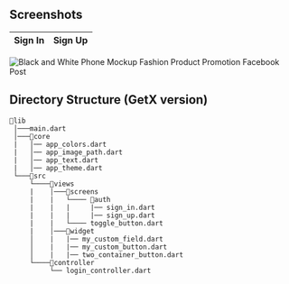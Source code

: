 ## Screenshots 

   Sign In  |  Sign Up  |  
:----------:|:---------:|
![Black and White Phone Mockup Fashion Product Promotion Facebook Post](https://github.com/user-attachments/assets/3c19b427-0582-4884-91a9-619872073f01)


## Directory Structure (GetX version)
```
📂lib
 │───main.dart  
 │───📂core  
 |   │── app_colors.dart
 |   │── app_image_path.dart
 |   │── app_text.dart
 |   │── app_theme.dart
 └───📂src
     └────📂views
     |    │───📂screens
     |    |   └──── 📂auth
     |    |   |     |── sign_in.dart
     |    |   |     |── sign_up.dart
     |    |   └──── toggle_button.dart
     |    │───📂widget
     │    |   |── my_custom_field.dart
     │    |   |── my_custom_button.dart
     │    |   |── two_container_button.dart
     └────📂controller
          └── login_controller.dart


